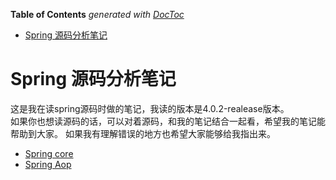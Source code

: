 <!-- START doctoc generated TOC please keep comment here to allow auto update -->
<!-- DON'T EDIT THIS SECTION, INSTEAD RE-RUN doctoc TO UPDATE -->
**Table of Contents**  *generated with [DocToc](https://github.com/thlorenz/doctoc)*

- [Spring  源码分析笔记](#spring--%E6%BA%90%E7%A0%81%E5%88%86%E6%9E%90%E7%AC%94%E8%AE%B0)

<!-- END doctoc generated TOC please keep comment here to allow auto update -->

# Spring  源码分析笔记

这是我在读spring源码时做的笔记，我读的版本是4.0.2-realease版本。  
如果你也想读源码的话，可以对着源码，和我的笔记结合一起看，希望我的笔记能帮助到大家。
如果我有理解错误的地方也希望大家能够给我指出来。

* [Spring core](/spring-core.md)
* [Spring Aop](/spring-aop.md)

